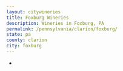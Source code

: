 ```yaml
---
layout: citywineries
title: Foxburg Wineries
description: Wineries in Foxburg, PA
permalink: /pennsylvania/clarion/foxburg/
state: pa
county: clarion
city: foxburg
---
```

-
